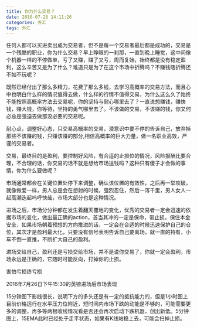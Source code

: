 ```yaml
---
title: 你为什么交易？  
date: 2016-07-26 14:11:26  
categories: 外汇  
tags: 外汇
---
```

任何人都可以买进卖出成为交易者，但不是每一个交易者最后都是成功的，交易是一个残酷的职业，你为什么交易？早上睁眼的一刹那，一直到晚上睡觉，这中间像个机器一样的不停做单，亏了又赚，赚了又亏，周而复始，始终都是没有稳定盈利，这么辛苦又是为了什么？难道只是为了在这个市场中折腾吗？不赚钱瞎折腾还不如不玩呢？    

既然已经付出了那么多精力，花费了那么多钱，去学习高概率的交易方法，而且心中也明白什么样的情况值得去做，什么样的行情不值得交易，为什么这么久了始终不能按照高概率方法去交易呢，你的坚持与耐心哪里去了？一直说想赚钱，赚快钱，赚大钱，你等待，坚持的勇气哪里去了。不该做的交易，不该赚的钱，你又何必总是强迫去做那没必要的交易呢。

耐心点，调整好心态，只交易高概率的交易，潜意识中要不停的告诉自己，放弃掉那些不该赚的钱，只赚该赚的部分,相信高概率的巨大力量，做一名职业高效，严谨的交易者。  

交易，最终目的是盈利，要控制好风险，有合适的止损位的情况，风险报酬比要合理，不合理的话，你交易的话不就是想给市场送钱吗？这种只有傻子才会做的事情，你为什么要做呢？


市场通常都会在关键位置处停下来调整，确认该位置的有效性，之后再一举攻破，就像做爱一样，男人总是会在想射的时候，强烈忍住，然后一泻千里，男人女人一起高潮迭起呜呼快哉，市场大部分也是这种情况。  
<!-- more -->   
进场之后，市场分分钟都在发生着翻天覆地的变化，优秀的交易者一定会迅速的依据市场的变化，做出最正确的action，首当其冲的一定是保命，带止损，保住本金安全，如果市场朝着预想的方向推进的话，一定会在合适的时候迅速保护自己的仓位，其次才是盈利最大化，只要没有信号表明告诉自己要离场，就一直的持有，小车不倒一直推，不断扩大自己的盈利。

进场交给自己，盈利还是亏损交给市场，并不是说你交易了，你就一定会盈利，市场永远是正确的，它随时可能反向，打掉你的止损。

害怕亏损终亏损


2016年7月26日下午15:30的英镑进场后市场表现   

15分钟图下影线很长，说明下方的多头还是有一定的抵抗能力的，但是1小时图上目前价格运行在水平压力位附近，短时间内市场下跌的动能是不够的，可能需要更多的调整，再多等两根收线情况看是否还会再次启动下跌机器，创出新低。5分钟图上，15EMA此时已经处于走平状态，如果有K线站稳上去，可能会扫掉止损。
